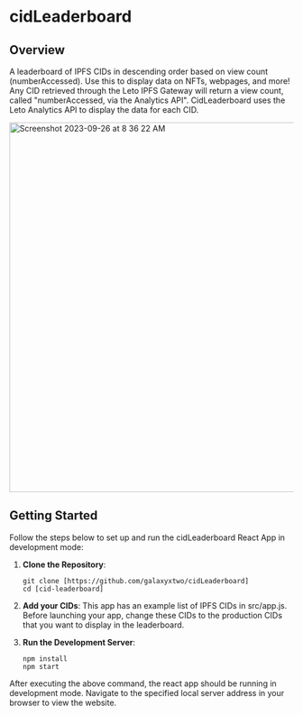 # cidLeaderboard

## Overview
A leaderboard of IPFS CIDs in descending order based on view count (numberAccessed). Use this to display data on NFTs, webpages, and more! Any CID retrieved through the Leto IPFS Gateway will return a view count, called "numberAccessed, via the Analytics API". CidLeaderboard uses the Leto Analytics API to display the data for each CID. 


<img width="656" alt="Screenshot 2023-09-26 at 8 36 22 AM" src="https://github.com/galaxyxtwo/cidLeaderboard/assets/90220293/eff91783-6d2d-4e22-9b97-241e166adf26">


## Getting Started
Follow the steps below to set up and run the cidLeaderboard React App in development mode:

1. **Clone the Repository**:
  
    ```
    git clone [https://github.com/galaxyxtwo/cidLeaderboard]
    cd [cid-leaderboard]
    ```



2. **Add your CIDs**: 
    This app has an example list of IPFS CIDs in src/app.js. Before launching your app, change these CIDs to the production CIDs that you want to display in the leaderboard. 

3. **Run the Development Server**:
    ```
    npm install
    npm start
    ```

After executing the above command, the react app should be running in development mode. Navigate to the specified local server address in your browser to view the website.
